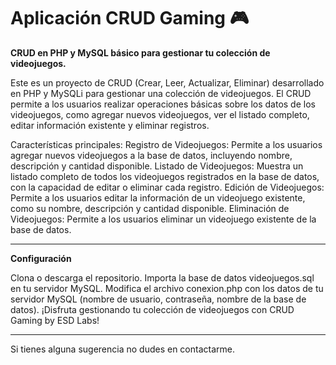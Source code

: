 # Aplicación CRUD Gaming 🎮

<strong>CRUD en PHP y MySQL básico para gestionar tu colección de videojuegos.</strong>

Este es un proyecto de CRUD (Crear, Leer, Actualizar, Eliminar) desarrollado en PHP y MySQLi para gestionar una colección de videojuegos. El CRUD permite a los usuarios realizar operaciones básicas sobre los datos de los videojuegos, como agregar nuevos videojuegos, ver el listado completo, editar información existente y eliminar registros.

Características principales:
Registro de Videojuegos: Permite a los usuarios agregar nuevos videojuegos a la base de datos, incluyendo nombre, descripción y cantidad disponible.
Listado de Videojuegos: Muestra un listado completo de todos los videojuegos registrados en la base de datos, con la capacidad de editar o eliminar cada registro.
Edición de Videojuegos: Permite a los usuarios editar la información de un videojuego existente, como su nombre, descripción y cantidad disponible.
Eliminación de Videojuegos: Permite a los usuarios eliminar un videojuego existente de la base de datos.
<hr>
<strong>Configuración</strong>

Clona o descarga el repositorio.
Importa la base de datos videojuegos.sql en tu servidor MySQL.
Modifica el archivo conexion.php con los datos de tu servidor MySQL (nombre de usuario, contraseña, nombre de la base de datos).
¡Disfruta gestionando tu colección de videojuegos con CRUD Gaming by ESD Labs!
<hr>
Si tienes alguna sugerencia no dudes en contactarme.
